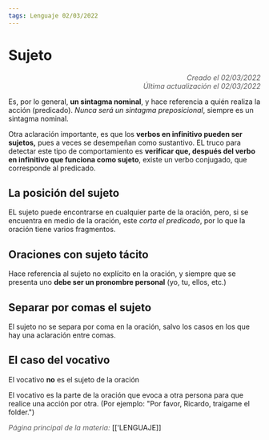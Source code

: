 ```yaml
---
tags: Lenguaje 02/03/2022
---
```


# Sujeto
<div style="text-align: right; opacity: 0.7; font-style: italic;">Creado el 02/03/2022</div>
<div style="text-align: right; opacity: 0.7; font-style: italic;">Última actualización el 02/03/2022</div>

Es, por lo general, **un sintagma nominal**, y hace referencia a quién realiza la acción (predicado).
*Nunca será un sintagma preposicional*, siempre es un sintagma nominal. 

Otra aclaración importante, es que los **verbos en infinitivo pueden ser sujetos,** pues a veces se desempeñan como sustantivo. EL truco para detectar este tipo de comportamiento es **verificar que, después del verbo en infinitivo que funciona como sujeto**, existe un verbo conjugado, que corresponde al predicado.

## La posición del sujeto

EL sujeto puede encontrarse en cualquier parte de la oración, pero, si se encuentra en medio de la oración, este *corta el predicado*, por lo que la oración tiene varios fragmentos.

## Oraciones con sujeto tácito

Hace referencia al sujeto no explícito en la oración, y siempre que se presenta uno **debe ser un pronombre personal** (yo, tu, ellos, etc.)

## Separar por comas el sujeto

El sujeto no se separa por coma en la oración, salvo los casos en los que hay una aclaración entre comas.

## El caso del vocativo

El vocativo **no** es el sujeto de la oración

El vocativo es la parte de la oración que evoca a otra persona para que realice una acción por otra. (Por ejemplo: "Por favor, Ricardo, traigame el folder.")

<span style="opacity: 0.7; font-style: italic;">Página principal de la materia:</span> [['LENGUAJE]]